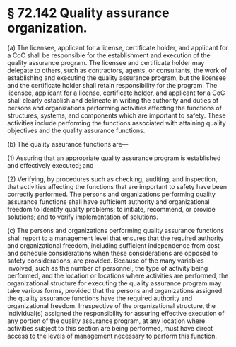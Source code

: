 # § 72.142   Quality assurance organization.

(a) The licensee, applicant for a license, certificate holder, and applicant for a CoC shall be responsible for the establishment and execution of the quality assurance program. The licensee and certificate holder may delegate to others, such as contractors, agents, or consultants, the work of establishing and executing the quality assurance program, but the licensee and the certificate holder shall retain responsibility for the program. The licensee, applicant for a license, certificate holder, and applicant for a CoC shall clearly establish and delineate in writing the authority and duties of persons and organizations performing activities affecting the functions of structures, systems, and components which are important to safety. These activities include performing the functions associated with attaining quality objectives and the quality assurance functions.


(b) The quality assurance functions are—


(1) Assuring that an appropriate quality assurance program is established and effectively executed; and


(2) Verifying, by procedures such as checking, auditing, and inspection, that activities affecting the functions that are important to safety have been correctly performed. The persons and organizations performing quality assurance functions shall have sufficient authority and organizational freedom to identify quality problems; to initiate, recommend, or provide solutions; and to verify implementation of solutions.


(c) The persons and organizations performing quality assurance functions shall report to a management level that ensures that the required authority and organizational freedom, including sufficient independence from cost and schedule considerations when these considerations are opposed to safety considerations, are provided. Because of the many variables involved, such as the number of personnel, the type of activity being performed, and the location or locations where activities are performed, the organizational structure for executing the quality assurance program may take various forms, provided that the persons and organizations assigned the quality assurance functions have the required authority and organizational freedom. Irrespective of the organizational structure, the individual(s) assigned the responsibility for assuring effective execution of any portion of the quality assurance program, at any location where activities subject to this section are being performed, must have direct access to the levels of management necessary to perform this function.




